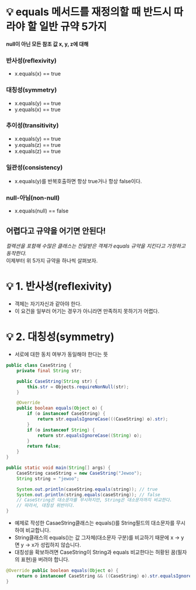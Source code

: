 # 💡 equals 메서드를 재정의할 때 반드시 따라야 할 일반 규약 5가지
**null이 아닌 모든 참조 값 x, y, z에 대해**
### 반사성(reflexivity)
* x.equals(x) == true
### 대칭성(symmetry)
* x.equals(y) == true
* y.equals(x) == true
### 추이성(transitivity)
* x.equals(y) == true
* y.equals(z) == true
* x.equals(z) == true
### 일관성(consistency)
* x.equals(y)를 반복호출하면 항상 true거나 항상 false이다.
### null-아님(non-null)
* x.equals(null) == false

## 어렵다고 규약을 어기면 안된다!
*컬렉션을 포함해 수많은 클래스는 전달받은 객체가 equals 규약을 지킨다고 가정하고 동작한다.*  
이제부터 위 5가지 규약을 하나씩 살펴보자.

# 💡 1. 반사성(reflexivity)
* 객체는 자기자신과 같아야 한다.
* 이 요건을 일부러 어기는 경우가 아니라면 만족하지 못하기가 어렵다.

# 💡 2. 대칭성(symmetry)
* 서로에 대한 동치 여부가 동일해야 한다는 뜻
```java
public class CaseString {
    private final String str;

    public CaseString(String str) {
        this.str = Objects.requireNonNull(str);
    }

    @Override
    public boolean equals(Object o) {
        if (o instanceof CaseString) {
            return str.equalsIgnoreCase(((CaseString) o).str);
        }
        if (o instanceof String) {
            return str.equalsIgnoreCase((String) o);
        }
        return false;
    }
}
```
```java
public static void main(String[] args) {
    CaseString caseString = new CaseString("Jewoo");
    String string = "jewoo";

    System.out.println(caseString.equals(string)); // true
    System.out.println(string.equals(caseString)); // false
    // CaseString은 대소문자를 무시하지만, String은 대소문자까지 비교한다.
    // 따라서, 대칭성 위반이다.
}
```
* 예제로 작성한 CasaeString클래스는 equals()를 String필드의 대소문자를 무시하여 비교합니다.
* String클래스의 equals()는 값 그자체(대소문자 구분)를 비교하기 때문에 x -> y 면 y -> x가 성립하지 않습니다.
* 대칭성을 확보하려면 CaseString이 String과 equals 비교한다는 허황된 꿈(필자의 표현)을 버려야 합니다.
```java
@Override public boolean equals(Object o) {
    return o instanceof CaseString && ((CaseString) o).str.equalsIgnoreCase(str);
}
```
